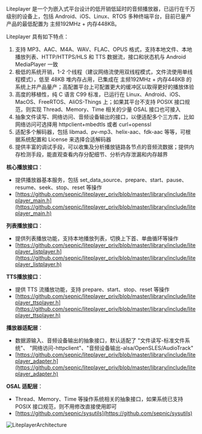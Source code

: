 Liteplayer 是一个为嵌入式平台设计的低开销低延时的音频播放器，已运行在千万级别的设备上，包括 Android、iOS、Linux、RTOS 多种终端平台，目前已量产产品的最低配置为 主频192MHz + 内存448KB。

Liteplayer 具有如下特点：
1. 支持 MP3、AAC、M4A、WAV、FLAC、OPUS 格式，支持本地文件、本地播放列表、HTTP/HTTPS/HLS 和 TTS 数据流，接口和状态机与 Android MediaPlayer 一致
2. 极低的系统开销，1-2 个线程（建议网络流使用双线程模式，文件流使用单线程模式），低至 48KB 堆内存占用，已集成在 主频192MHz + 内存448KB 的系统上并产品量产；高配置平台上可配置更大的缓冲区以取得更好的播放体验
3. 高度的移植性，纯 C 语言 C99 标准，已运行在 Linux、Android、iOS、MacOS、FreeRTOS、AliOS-Things 上；如果其平台不支持 POSIX 接口规范，则实现 Thread、Memory、Time 相关的少量 OSAL 接口也可接入
4. 抽象文件读写、网络访问、音频设备输出的接口，以便适配多个三方库，比如网络访问可选择用 httpclient+mbedtls 或者 curl+openssl
5. 适配多个解码器，包括 libmad、pv-mp3、helix-aac、fdk-aac 等等，可根据系统配置和 License 来选择合适解码器
6. 提供丰富的调试手段，可以收集及分析播放链路各节点的音频流数据；提供内存检测手段，能直观查看内存分配细节、分析内存泄漏和内存越界

**核心播放接口**：
- 提供播放器基本服务，包括 set_data_source、prepare、start、pause、resume、seek、stop、reset 等操作
- [https://github.com/sepnic/liteplayer_priv/blob/master/library/include/liteplayer_main.h](https://github.com/sepnic/liteplayer_priv/blob/master/library/include/liteplayer_main.h)

**列表播放接口**：
- 提供列表播放功能，支持本地播放列表，切换上下首、单曲循环等操作
- [https://github.com/sepnic/liteplayer_priv/blob/master/library/include/liteplayer_listplayer.h](https://github.com/sepnic/liteplayer_priv/blob/master/library/include/liteplayer_listplayer.h)

**TTS播放接口**：
- 提供 TTS 流播放功能，支持 prepare、start、stop、reset 等操作
- [https://github.com/sepnic/liteplayer_priv/blob/master/library/include/liteplayer_ttsplayer.h](https://github.com/sepnic/liteplayer_priv/blob/master/library/include/liteplayer_ttsplayer.h)

**播放器适配层**：
- 数据源输入、音频设备输出的抽象接口，默认适配了 "文件读写-标准文件系统"、 "网络访问-httpclient"、"音频设备输出-alsa/OpenSLES/AudioTrack"
- [https://github.com/sepnic/liteplayer_priv/blob/master/library/include/liteplayer_adapter.h](https://github.com/sepnic/liteplayer_priv/blob/master/library/include/liteplayer_adapter.h)

**OSAL 适配层**：
- Thread、Memory、Time 等操作系统相关的抽象接口，如果系统已支持 POSIX 接口规范，则不用修改直接使用即可
- [https://github.com/sepnic/sysutils](https://github.com/sepnic/sysutils)

![LiteplayerArchitecture](https://github.com/sepnic/liteplayer_priv/blob/master/Liteplayer.png)
